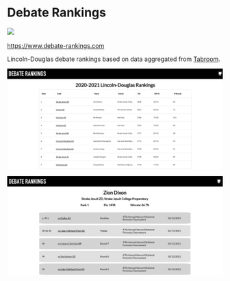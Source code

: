# Debate Rankings

<div style="align:right;">
  <img src="https://github.com/acsmyth/debate-rankings/actions/workflows/health-check.yml/badge.svg" />
</div>

https://www.debate-rankings.com

Lincoln-Douglas debate rankings based on data aggregated from [Tabroom](https://www.tabroom.com/index/index.mhtml).

![](https://github.com/acsmyth/debate-rankings/blob/media/rankings_page.png)

![](https://github.com/acsmyth/debate-rankings/blob/media/debater_page.png)
